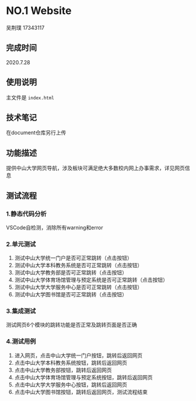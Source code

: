 # NO.1 Website
吴荆璞    17343117

## 完成时间
2020.7.28

## 使用说明
主文件是 `index.html`

## 技术笔记
在document仓库另行上传

## 功能描述
提供中山大学网页导航，涉及板块可满足绝大多数校内网上办事需求，详见网页信息

## 测试流程
### 1.静态代码分析
VSCode自检测，消除所有warning和error

### 2.单元测试
1. 测试中山大学统一门户是否可正常跳转（点击按钮）
2. 测试中山大学本科教务系统是否可正常跳转（点击按钮）
3. 测试中山大学教务部是否可正常跳转（点击按钮）
4. 测试中山大学体育场馆管理与预定系统是否可正常跳转（点击按钮）
5. 测试中山大学大学服务中心是否可正常跳转（点击按钮）
6. 测试中山大学图书馆是否可正常跳转（点击按钮）

### 3.集成测试
测试网页6个模块的跳转功能是否正常及跳转页面是否正确

### 4.测试用例
1. 进入网页，点击中山大学统一门户按钮，跳转后返回网页
2. 点击中山大学本科教务系统按钮，跳转后返回网页
3. 点击中山大学教务部按钮，跳转后返回网页
4. 点击中山大学体育场馆管理与预定系统按钮，跳转后返回网页
5. 点击中山大学大学服务中心按钮，跳转后返回网页
6. 点击中山大学图书馆按钮，跳转后返回网页，测试流程结束

